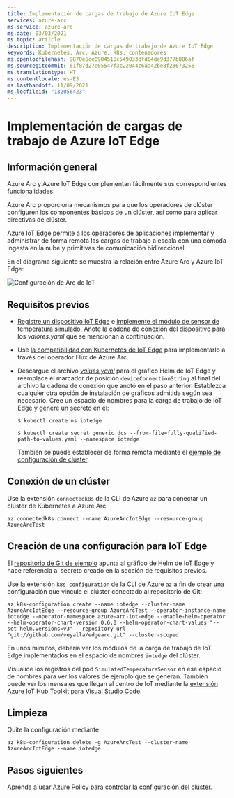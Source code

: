 ```yaml
---
title: Implementación de cargas de trabajo de Azure IoT Edge
services: azure-arc
ms.service: azure-arc
ms.date: 03/03/2021
ms.topic: article
description: Implementación de cargas de trabajo de Azure IoT Edge
keywords: Kubernetes, Arc, Azure, K8s, contenedores
ms.openlocfilehash: 9870e6ce0904510c549033dfd64de9d377b886af
ms.sourcegitcommit: 61f87d27e05547f3c22044c6aa42be8f23673256
ms.translationtype: HT
ms.contentlocale: es-ES
ms.lasthandoff: 11/09/2021
ms.locfileid: "132056423"
---
```

# <a name="deploy-azure-iot-edge-workloads"></a>Implementación de cargas de trabajo de Azure IoT Edge

## <a name="overview"></a>Información general

Azure Arc y Azure IoT Edge complementan fácilmente sus correspondientes funcionalidades. 

Azure Arc proporciona mecanismos para que los operadores de clúster configuren los componentes básicos de un clúster, así como para aplicar directivas de clúster. 

Azure IoT Edge permite a los operadores de aplicaciones implementar y administrar de forma remota las cargas de trabajo a escala con una cómoda ingesta en la nube y primitivas de comunicación bidireccional. 

En el diagrama siguiente se muestra la relación entre Azure Arc y Azure IoT Edge:

![Configuración de Arc de IoT](./media/edge-arc.png)

## <a name="pre-requisites"></a>Requisitos previos

* [Registre un dispositivo IoT Edge](../../iot-edge/quickstart-linux.md#register-an-iot-edge-device) e [implemente el módulo de sensor de temperatura simulado](../../iot-edge/quickstart-linux.md#deploy-a-module). Anote la cadena de conexión del dispositivo para los *valores.yaml* que se mencionan a continuación.

* Use [la compatibilidad con Kubernetes de IoT Edge](https://aka.ms/edgek8sdoc) para implementarlo a través del operador Flux de Azure Arc.

* Descargue el archivo [*values.yaml*](https://github.com/Azure/iotedge/blob/preview/iiot/kubernetes/charts/edge-kubernetes/values.yaml) para el gráfico Helm de IoT Edge y reemplace el marcador de posición `deviceConnectionString` al final del archivo la cadena de conexión que anotó en el paso anterior. Establezca cualquier otra opción de instalación de gráficos admitida según sea necesario. Cree un espacio de nombres para la carga de trabajo de IoT Edge y genere un secreto en él:

  ```
  $ kubectl create ns iotedge

  $ kubectl create secret generic dcs --from-file=fully-qualified-path-to-values.yaml --namespace iotedge
  ```

  También se puede establecer de forma remota mediante el [ejemplo de configuración de clúster](./tutorial-use-gitops-connected-cluster.md).

## <a name="connect-a-cluster"></a>Conexión de un clúster

Use la extensión `connectedk8s` de la CLI de Azure `az` para conectar un clúster de Kubernetes a Azure Arc:

  ```
  az connectedk8s connect --name AzureArcIotEdge --resource-group AzureArcTest
  ```

## <a name="create-a-configuration-for-iot-edge"></a>Creación de una configuración para IoT Edge

El [repositorio de Git de ejemplo](https://github.com/veyalla/edgearc) apunta al gráfico de Helm de IoT Edge y hace referencia al secreto creado en la sección de requisitos previos.

Use la extensión `k8s-configuration` de la CLI de Azure `az` a fin de crear una configuración que vincule el clúster conectado al repositorio de Git:

  ```
  az k8s-configuration create --name iotedge --cluster-name AzureArcIotEdge --resource-group AzureArcTest --operator-instance-name iotedge --operator-namespace azure-arc-iot-edge --enable-helm-operator --helm-operator-chart-version 0.6.0 --helm-operator-chart-values "--set helm.versions=v3" --repository-url "git://github.com/veyalla/edgearc.git" --cluster-scoped
  ```

En unos minutos, debería ver los módulos de la carga de trabajo de IoT Edge implementados en el espacio de nombres `iotedge` del clúster. 

Visualice los registros del pod `SimulatedTemperatureSensor` en ese espacio de nombres para ver los valores de ejemplo que se generan. También puede ver los mensajes que llegan al centro de IoT mediante la [extensión Azure IoT Hub Toolkit para Visual Studio Code](https://marketplace.visualstudio.com/items?itemName=vsciot-vscode.azure-iot-toolkit).

## <a name="cleanup"></a>Limpieza

Quite la configuración mediante:

```
az k8s-configuration delete -g AzureArcTest --cluster-name AzureArcIotEdge --name iotedge
```

## <a name="next-steps"></a>Pasos siguientes

Aprenda a [usar Azure Policy para controlar la configuración del clúster](./use-azure-policy.md).
